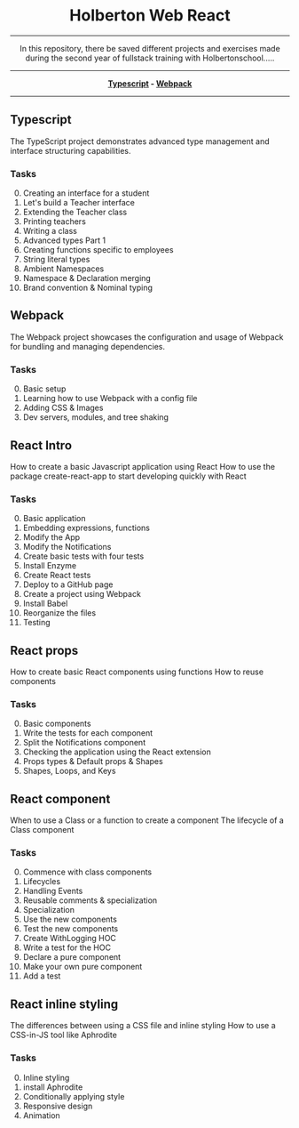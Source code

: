 <div align="center">

# Holberton Web React

---

In this repository, there be saved different projects and exercises made during the second year of fullstack training with Holbertonschool.....

---


**[Typescript](README.md#typescript) - [Webpack](README.md#webpack)**

---


</div>

## Typescript

The TypeScript project demonstrates advanced type management and interface structuring capabilities.

### Tasks

0. Creating an interface for a student
1. Let's build a Teacher interface
2. Extending the Teacher class
3. Printing teachers
4. Writing a class
5. Advanced types Part 1
6. Creating functions specific to employees
7. String literal types
8. Ambient Namespaces
9. Namespace & Declaration merging
10. Brand convention & Nominal typing


## Webpack

The Webpack project showcases the configuration and usage of Webpack for bundling and managing dependencies.

### Tasks

0. Basic setup
1. Learning how to use Webpack with a config file
2. Adding CSS & Images
3. Dev servers, modules, and tree shaking

## React Intro

How to create a basic Javascript application using React
How to use the package create-react-app to start developing quickly with React

### Tasks

0. Basic application
1. Embedding expressions, functions
2. Modify the App
3. Modify the Notifications
4. Create basic tests with four tests
5. Install Enzyme
6. Create React tests
7. Deploy to a GitHub page
8. Create a project using Webpack
9. Install Babel
10. Reorganize the files
11. Testing

## React props

How to create basic React components using functions
How to reuse components

### Tasks

0. Basic components
1. Write the tests for each component
2. Split the Notifications component
3. Checking the application using the React extension
4. Props types & Default props & Shapes
5. Shapes, Loops, and Keys

## React component

When to use a Class or a function to create a component
The lifecycle of a Class component

### Tasks

0. Commence with class components
1. Lifecycles
2. Handling Events
3. Reusable comments & specialization
4. Specialization
5. Use the new components
6. Test the new components
7. Create WithLogging HOC
8. Write a test for the HOC
9. Declare a pure component
10. Make your own pure component
11. Add a test

## React inline styling

The differences between using a CSS file and inline styling
How to use a CSS-in-JS tool like Aphrodite

### Tasks

0. Inline styling
1. install Aphrodite
2. Conditionally applying style
3. Responsive design
4. Animation
